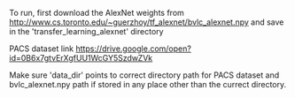 To run, first download the AlexNet weights from http://www.cs.toronto.edu/~guerzhoy/tf_alexnet/bvlc_alexnet.npy and save in the 'transfer_learning_alexnet' directory

PACS dataset link https://drive.google.com/open?id=0B6x7gtvErXgfUU1WcGY5SzdwZVk 

Make sure 'data_dir' points to correct directory path for PACS dataset and bvlc_alexnet.npy path if stored in any place other than the currect directory. 
